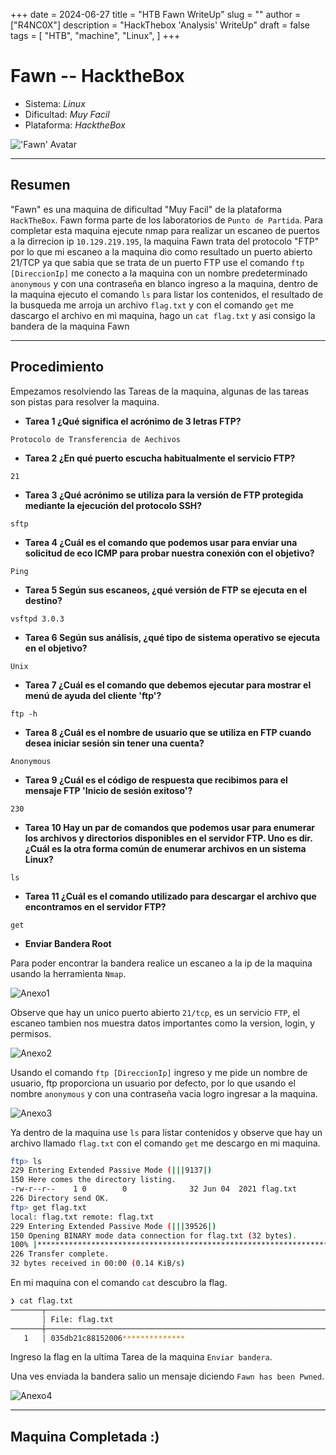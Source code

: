 +++
date = 2024-06-27
title = "HTB Fawn WriteUp"
slug = ""
author = ["R4NC0X"]
description = "HackThebox 'Analysis' WriteUp"
draft = false
tags = [
    "HTB",
    "machine",
    "Linux",
]
+++

# Fawn -- HacktheBox

- Sistema: _Linux_
- Dificultad: _Muy Facil_
- Plataforma: _HacktheBox_

!['Fawn' Avatar](/images/Fawn/Fawn.webp)

___

## Resumen 

"Fawn" es una maquina de dificultad "Muy Facil" de la plataforma `HackTheBox`. Fawn forma parte de los laboratorios de `Punto de Partida`.
Para completar esta maquina ejecute nmap para realizar un escaneo de puertos a la dirrecion ip `10.129.219.195`, la maquina Fawn trata del protocolo "FTP" por lo que mi escaneo a la maquina dio como resultado un puerto abierto 21/TCP ya que sabia que se trata de un puerto FTP use el comando `ftp [DireccionIp]` me conecto a la maquina con un nombre predeterminado `anonymous` y con una contraseña en blanco ingreso a la maquina, dentro de la maquina ejecuto el comando `ls` para listar los contenidos, el resultado de la busqueda me arroja un archivo `flag.txt` y con el comando `get` me dascargo el archivo en mi maquina, hago un `cat flag.txt` y asi consigo la bandera de la maquina Fawn

___

## Procedimiento

Empezamos resolviendo las Tareas de la maquina, algunas de las tareas son pistas para resolver la maquina. 

- **Tarea 1 ¿Qué significa el acrónimo de 3 letras FTP?** 

`Protocolo de Transferencia de Aechivos`

- **Tarea 2 ¿En qué puerto escucha habitualmente el servicio FTP?**

`21`

- **Tarea 3 ¿Qué acrónimo se utiliza para la versión de FTP protegida mediante la ejecución del protocolo SSH?**

`sftp`

- **Tarea 4 ¿Cuál es el comando que podemos usar para enviar una solicitud de eco ICMP para probar nuestra conexión con el objetivo?**

`Ping`

- **Tarea 5 Según sus escaneos, ¿qué versión de FTP se ejecuta en el destino?**

`vsftpd 3.0.3`

- **Tarea 6 Según sus análisis, ¿qué tipo de sistema operativo se ejecuta en el objetivo?**

`Unix`

- **Tarea 7 ¿Cuál es el comando que debemos ejecutar para mostrar el menú de ayuda del cliente 'ftp'?**

`ftp -h`

- **Tarea 8 ¿Cuál es el nombre de usuario que se utiliza en FTP cuando desea iniciar sesión sin tener una cuenta?**

`Anonymous`

- **Tarea 9 ¿Cuál es el código de respuesta que recibimos para el mensaje FTP 'Inicio de sesión exitoso'?**

`230`

- **Tarea 10 Hay un par de comandos que podemos usar para enumerar los archivos y directorios disponibles en el servidor FTP. Uno es dir. ¿Cuál es la otra forma común de enumerar archivos en un sistema Linux?**

`ls`

- **Tarea 11 ¿Cuál es el comando utilizado para descargar el archivo que encontramos en el servidor FTP?**

`get`

- **Enviar Bandera Root**

Para poder encontrar la bandera realice un escaneo a la ip de la maquina usando la herramienta `Nmap`.

![Anexo1](/images/Fawn/Anexo1.png)

Observe que hay un unico puerto abierto `21/tcp`, es un servicio `FTP`, el escaneo tambien nos muestra datos importantes como la version, login, y permisos. 

![Anexo2](/images/Fawn/Anexo2.png)

Usando el comando `ftp [DireccionIp]` ingreso y me pide un nombre de usuario, ftp proporciona un usuario por defecto, por lo que usando el nombre `anonymous` y con una contraseña vacia logro ingresar a la maquina. 

![Anexo3](/images/Fawn/Anexo3.png)

Ya dentro de la maquina use `ls` para listar contenidos y observe que hay un archivo llamado `flag.txt` con el comando `get` me descargo en mi maquina.

``` bash
ftp> ls
229 Entering Extended Passive Mode (|||9137|)
150 Here comes the directory listing.
-rw-r--r--    1 0        0              32 Jun 04  2021 flag.txt
226 Directory send OK.
ftp> get flag.txt
local: flag.txt remote: flag.txt
229 Entering Extended Passive Mode (|||39526|)
150 Opening BINARY mode data connection for flag.txt (32 bytes).
100% |*************************************************************************************************************************************************************************************************|    32       21.25 KiB/s    00:00 ETA
226 Transfer complete.
32 bytes received in 00:00 (0.14 KiB/s)
```
En mi maquina con el comando `cat` descubro la flag.

``` bash
❯ cat flag.txt
───────┬──────────────────────────────────────────────────────────────────────────────────────────────────────────────────────────────────────────────────────────────────────────────────────────────────────────────────────────────────────
       │ File: flag.txt
───────┼──────────────────────────────────────────────────────────────────────────────────────────────────────────────────────────────────────────────────────────────────────────────────────────────────────────────────────────────────────
   1   │ 035db21c88152006**************

```
Ingreso la flag en la ultima Tarea de la maquina `Enviar bandera`.

Una ves enviada la bandera salio un mensaje diciendo `Fawn has been Pwned`.

![Anexo4](/images/Fawn/Anexo4.png)
___

## Maquina Completada :)



